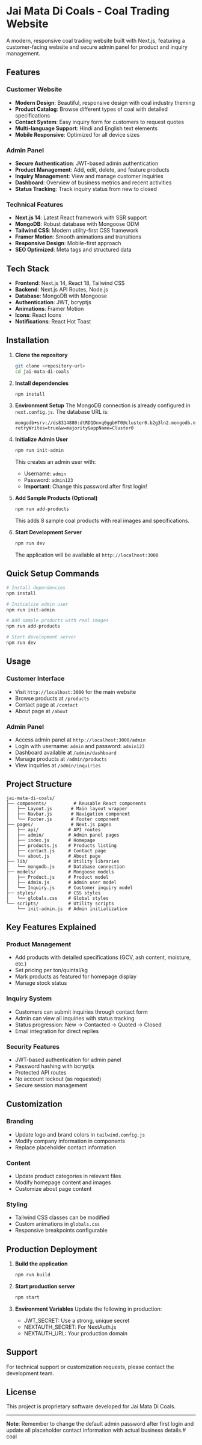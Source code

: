 # Jai Mata Di Coals - Coal Trading Website

A modern, responsive coal trading website built with Next.js, featuring a customer-facing website and secure admin panel for product and inquiry management.

## Features

### Customer Website
- **Modern Design**: Beautiful, responsive design with coal industry theming
- **Product Catalog**: Browse different types of coal with detailed specifications
- **Contact System**: Easy inquiry form for customers to request quotes
- **Multi-language Support**: Hindi and English text elements
- **Mobile Responsive**: Optimized for all device sizes

### Admin Panel
- **Secure Authentication**: JWT-based admin authentication
- **Product Management**: Add, edit, delete, and feature products
- **Inquiry Management**: View and manage customer inquiries
- **Dashboard**: Overview of business metrics and recent activities
- **Status Tracking**: Track inquiry status from new to closed

### Technical Features
- **Next.js 14**: Latest React framework with SSR support
- **MongoDB**: Robust database with Mongoose ODM
- **Tailwind CSS**: Modern utility-first CSS framework
- **Framer Motion**: Smooth animations and transitions
- **Responsive Design**: Mobile-first approach
- **SEO Optimized**: Meta tags and structured data

## Tech Stack

- **Frontend**: Next.js 14, React 18, Tailwind CSS
- **Backend**: Next.js API Routes, Node.js
- **Database**: MongoDB with Mongoose
- **Authentication**: JWT, bcryptjs
- **Animations**: Framer Motion
- **Icons**: React Icons
- **Notifications**: React Hot Toast

## Installation

1. **Clone the repository**
   ```bash
   git clone <repository-url>
   cd jai-mata-di-coals
   ```

2. **Install dependencies**
   ```bash
   npm install
   ```

3. **Environment Setup**
   The MongoDB connection is already configured in `next.config.js`. The database URL is:
   ```
   mongodb+srv://ds8314880:dtRD1Dnvq0ggbHT0@cluster0.b2g3ln2.mongodb.net/adicoals?retryWrites=true&w=majority&appName=Cluster0
   ```

4. **Initialize Admin User**
   ```bash
   npm run init-admin
   ```
   This creates an admin user with:
   - Username: `admin`
   - Password: `admin123`
   - **Important**: Change this password after first login!

5. **Add Sample Products (Optional)**
   ```bash
   npm run add-products
   ```
   This adds 8 sample coal products with real images and specifications.

6. **Start Development Server**
   ```bash
   npm run dev
   ```
   The application will be available at `http://localhost:3000`

## Quick Setup Commands

```bash
# Install dependencies
npm install

# Initialize admin user
npm run init-admin

# Add sample products with real images
npm run add-products

# Start development server
npm run dev
```

## Usage

### Customer Interface
- Visit `http://localhost:3000` for the main website
- Browse products at `/products`
- Contact page at `/contact`
- About page at `/about`

### Admin Panel
- Access admin panel at `http://localhost:3000/admin`
- Login with username: `admin` and password: `admin123`
- Dashboard available at `/admin/dashboard`
- Manage products at `/admin/products`
- View inquiries at `/admin/inquiries`

## Project Structure

```
jai-mata-di-coals/
├── components/          # Reusable React components
│   ├── Layout.js       # Main layout wrapper
│   ├── Navbar.js       # Navigation component
│   └── Footer.js       # Footer component
├── pages/              # Next.js pages
│   ├── api/           # API routes
│   ├── admin/         # Admin panel pages
│   ├── index.js       # Homepage
│   ├── products.js    # Products listing
│   ├── contact.js     # Contact page
│   └── about.js       # About page
├── lib/               # Utility libraries
│   └── mongodb.js     # Database connection
├── models/            # Mongoose models
│   ├── Product.js     # Product model
│   ├── Admin.js       # Admin user model
│   └── Inquiry.js     # Customer inquiry model
├── styles/            # CSS styles
│   └── globals.css    # Global styles
└── scripts/           # Utility scripts
    └── init-admin.js  # Admin initialization
```

## Key Features Explained

### Product Management
- Add products with detailed specifications (GCV, ash content, moisture, etc.)
- Set pricing per ton/quintal/kg
- Mark products as featured for homepage display
- Manage stock status

### Inquiry System
- Customers can submit inquiries through contact form
- Admin can view all inquiries with status tracking
- Status progression: New → Contacted → Quoted → Closed
- Email integration for direct replies

### Security Features
- JWT-based authentication for admin panel
- Password hashing with bcryptjs
- Protected API routes
- No account lockout (as requested)
- Secure session management

## Customization

### Branding
- Update logo and brand colors in `tailwind.config.js`
- Modify company information in components
- Replace placeholder contact information

### Content
- Update product categories in relevant files
- Modify homepage content and images
- Customize about page content

### Styling
- Tailwind CSS classes can be modified
- Custom animations in `globals.css`
- Responsive breakpoints configurable

## Production Deployment

1. **Build the application**
   ```bash
   npm run build
   ```

2. **Start production server**
   ```bash
   npm start
   ```

3. **Environment Variables**
   Update the following in production:
   - JWT_SECRET: Use a strong, unique secret
   - NEXTAUTH_SECRET: For NextAuth.js
   - NEXTAUTH_URL: Your production domain

## Support

For technical support or customization requests, please contact the development team.

## License

This project is proprietary software developed for Jai Mata Di Coals.

---

**Note**: Remember to change the default admin password after first login and update all placeholder contact information with actual business details.#   c o a l  
 